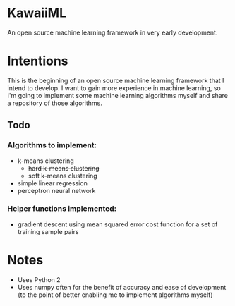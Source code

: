 # KawaiiML

An open source machine learning framework in very early development.

# Intentions

This is the beginning of an open source machine learning framework that I intend to develop. I want to gain more experience in machine learning, so I'm going to implement some machine learning algorithms myself and share a repository of those algorithms.

## Todo

### Algorithms to implement:

* k-means clustering
  * ~~hard k-means clustering~~
  * soft k-means clustering
* simple linear regression
* perceptron neural network

### Helper functions implemented:

* gradient descent using mean squared error cost function for a set of training sample pairs

# Notes

* Uses Python 2
* Uses numpy often for the benefit of accuracy and ease of development (to the point of better enabling me to implement algorithms myself)